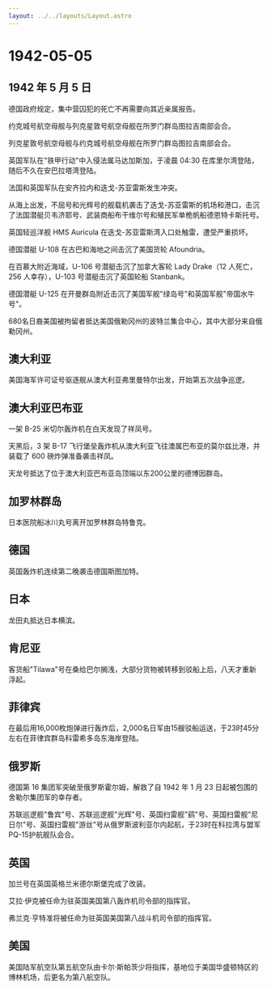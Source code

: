 ```yaml
---
layout: ../../layouts/Layout.astro
---
```


# 1942-05-05

## 1942 年 5 月 5 日

德国政府规定，集中营囚犯的死亡不再需要向其近亲属报告。

约克城号航空母舰与列克星敦号航空母舰在所罗门群岛图拉吉南部会合。

列克星敦号航空母舰与约克城号航空母舰在所罗门群岛图拉吉南部会合。

英国军队在"铁甲行动"中入侵法属马达加斯加，于凌晨 04:30
在库里尔湾登陆，随后不久在安巴拉塔湾登陆。

法国和英国军队在安齐拉内和迭戈-苏亚雷斯发生冲突。

从海上出发，不屈号和光辉号的舰载机袭击了迭戈-苏亚雷斯的机场和港口，击沉了法国潜艇贝韦济耶号、武装商船布干维尔号和殖民军单桅帆船德恩特卡斯托号。

英国轻巡洋舰 HMS Auricula 在迭戈-苏亚雷斯湾入口处触雷，遭受严重损坏。

德国潜艇 U-108 在古巴和海地之间击沉了美国货轮 Afoundria。

在百慕大附近海域，U-106 号潜艇击沉了加拿大客轮 Lady Drake（12
人死亡，256 人幸存），U-103 号潜艇击沉了英国轮船 Stanbank。

德国潜艇 U-125
在开曼群岛附近击沉了美国军舰"绿岛号"和英国军舰"帝国水牛号"。

680名日裔美国被拘留者抵达美国俄勒冈州的波特兰集合中心，其中大部分来自俄勒冈州。

## 澳大利亚

美国海军许可证号驱逐舰从澳大利亚弗里曼特尔出发，开始第五次战争巡逻。

## 澳大利亚巴布亚

一架 B-25 米切尔轰炸机在白天发现了祥凤号。

天黑后，3 架 B-17
飞行堡垒轰炸机从澳大利亚飞往澳属巴布亚的莫尔兹比港，并装载了 600
磅炸弹准备袭击祥凤。

天龙号抵达了位于澳大利亚巴布亚岛顶端以东200公里的德博因群岛。

## 加罗林群岛

日本医院船冰川丸号离开加罗林群岛特鲁克。

## 德国

英国轰炸机连续第二晚袭击德国斯图加特。

## 日本

龙田丸抵达日本横滨。

## 肯尼亚

客货船"Tilawa"号在桑给巴尔搁浅，大部分货物被转移到驳船上后，八天才重新浮起。

## 菲律宾

在最后用16,000枚炮弹进行轰炸后，2,000名日军由15艘驳船运送，于23时45分左右在菲律宾群岛科雷希多岛东海岸登陆。

## 俄罗斯

德国第 16 集团军突破至俄罗斯霍尔姆，解救了自 1942 年 1 月 23
日起被包围的舍勒尔集团军的幸存者。

苏联巡逻舰"鲁宾"号、苏联巡逻舰"光辉"号、英国扫雷舰"鹞"号、英国扫雷舰"尼日尔"号、英国扫雷舰"游丝"号从俄罗斯波利亚尔内起航，于23时在科拉湾与盟军PQ-15护航舰队会合。

## 英国

加兰号在英国英格兰米德尔斯堡完成了改装。

艾拉·伊克被任命为驻英国美国第八轰炸机司令部的指挥官。

弗兰克·亨特准将被任命为驻英国美国第八战斗机司令部的指挥官。

## 美国

美国陆军航空队第五航空队由卡尔·斯帕茨少将指挥，基地位于美国华盛顿特区的博林机场，后更名为第八航空队。